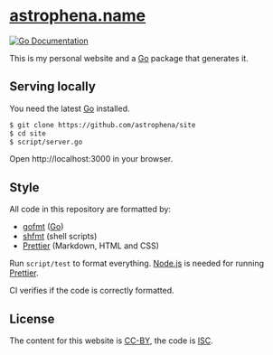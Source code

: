 # [astrophena.name](https://astrophena.name)

[![Go Documentation](https://godocs.io/go.astrophena.name/site?status.svg)](https://godocs.io/go.astrophena.name/site)

This is my personal website and a [Go] package that generates it.

## Serving locally

You need the latest [Go] installed.

```sh
$ git clone https://github.com/astrophena/site
$ cd site
$ script/server.go
```

Open http://localhost:3000 in your browser.

## Style

All code in this repository are formatted by:

- [gofmt](https://godocs.io/cmd/gofmt) ([Go])
- [shfmt](https://godocs.io/mvdan.cc/sh/v3/cmd/shfmt) (shell scripts)
- [Prettier] (Markdown, HTML and CSS)

Run `script/test` to format everything. [Node.js](https://nodejs.org) is needed
for running [Prettier].

CI verifies if the code is correctly formatted.

## License

The content for this website is
[CC-BY](https://creativecommons.org/licenses/by/4.0/), the code is
[ISC](https://opensource.org/licenses/ISC).

[go]: https://go.dev
[prettier]: https://prettier.io
